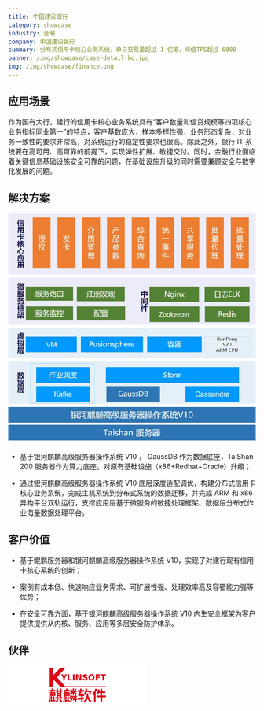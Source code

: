 ```yaml
---
title: 中国建设银行
category: showcase
industry: 金融
company: 中国建设银行
summary: 分布式信用卡核心业务系统，单日交易量超过 1 亿笔，峰值TPS超过 6000
banner: /img/showcase/case-detail-bg.jpg
img: /img/showcase/finance.png
---
```


## 应用场景

作为国有大行，建行的信用卡核心业务系统具有“客户数量和信贷规模等四项核心业务指标同业第一”的特点，客户基数庞大，样本多样性强，业务形态复杂，对业务一致性的要求非常高，对系统运行的稳定性要求也很高。除此之外，银行 IT 系统要在高可用、高可靠的前提下，实现弹性扩展、敏捷交付。同时，金融行业面临着关键信息基础设施安全可靠的问题，在基础设施升级的同时需要兼顾安全与数字化发展的问题。

## 解决方案

<div class="case-img"><img src="./f1.jpg"/></div>

- 基于银河麒麟高级服务器操作系统 V10 ， GaussDB 作为数据底座，TaiShan 200 服务器作为算力底座，对原有基础设施（x86+Redhat+Oracle）升级；

- 通过银河麒麟高级服务器操作系统 V10 底层深度适配调优，构建分布式信用卡核心业务系统，完成主机系统到分布式系统的数据迁移，并完成 ARM 和 x86 异构平台双轨运行，支撑应用层基于微服务的敏捷处理框架、数据层分布式作业海量数据处理平台。

## 客户价值

- 基于鲲鹏服务器和银河麒麟高级服务器操作系统 V10，实现了对建行现有信用卡核心系统的创新；

- 案例有成本低、快速响应业务需求、可扩展性强、处理效率高及容错能力强等优势；

- 在安全可靠方面，基于银河麒麟高级服务器操作系统 V10 内生安全框架为客户提供提供从内核、服务、应用等多层安全防护体系。

## 伙伴

<img src="./qiling.png"/>
